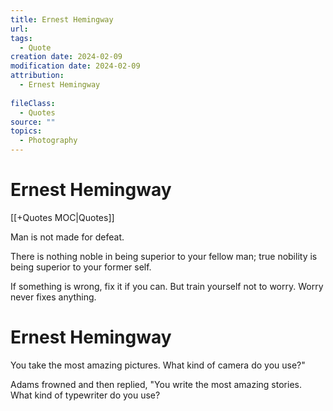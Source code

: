 ```yaml
---
title: Ernest Hemingway
url: 
tags:
  - Quote
creation date: 2024-02-09
modification date: 2024-02-09
attribution:
  - Ernest Hemingway
 
fileClass:
  - Quotes
source: ""
topics:
  - Photography
---
```


# Ernest Hemingway

[[+Quotes MOC|Quotes]]  

Man is not made for defeat.

There is nothing noble in being superior to your fellow man; true nobility is being superior to your former self.

If something is wrong, fix it if you can. But train yourself not to worry. Worry never fixes anything.

# Ernest Hemingway

You take the most amazing pictures. What kind of camera do you use?"

Adams frowned and then replied, "You write the most amazing stories. What kind of typewriter do you use?
